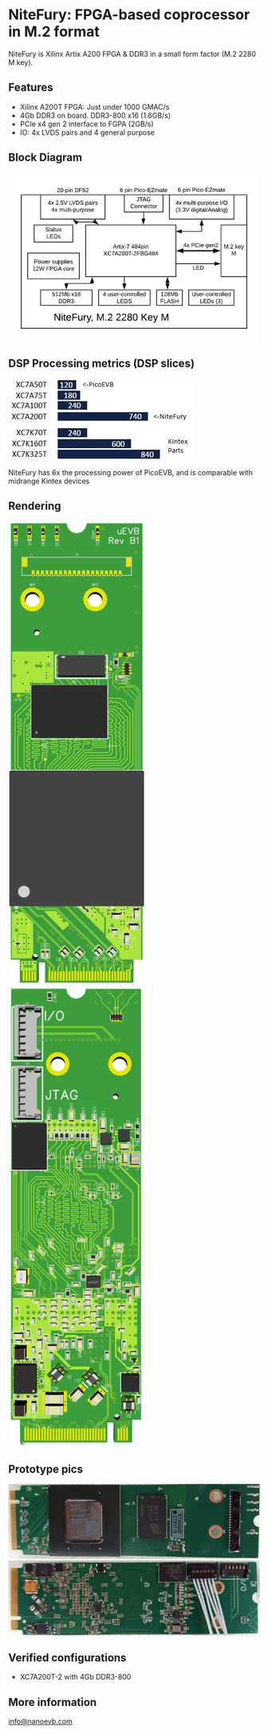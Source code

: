 # NiteFury: FPGA-based coprocessor in M.2 format

NiteFury is Xilinx Artix A200 FPGA & DDR3 in a small form factor (M.2 2280 M key).

## Features
- Xilinx A200T FPGA: Just under 1000 GMAC/s
- 4Gb DDR3 on board. DDR3-800 x16 (1.6GB/s)
- PCIe x4 gen 2 interface to FGPA (2GB/s)
- IO: 4x LVDS pairs and 4 general purpose


## Block Diagram
![NiteFury block diagram](./images/uEVB-BD.png)

## DSP Processing metrics (DSP slices)
![DSP metrics diagram](./images/dsp-metrics.jpg)

NiteFury has 6x the processing power of PicoEVB, and is comparable with midrange Kintex devices

## Rendering

![Image of NiteFury top](./images/top.png)
![Image of NiteFury bottom](./images/bot.png)

## Prototype pics
![Image of NiteFury top](./images/Top-R1-A.png)
![Image of NiteFury bottom](./images/Bot-R1-A.png)


## Verified configurations
- XC7A200T-2 with 4Gb DDR3-800

## More information

info@nanoevb.com


